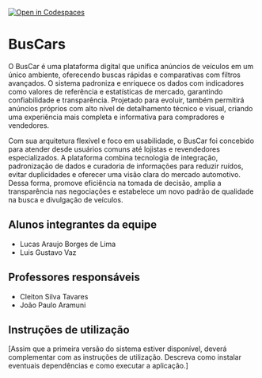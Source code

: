 [![Open in Codespaces](https://classroom.github.com/assets/launch-codespace-2972f46106e565e64193e422d61a12cf1da4916b45550586e14ef0a7c637dd04.svg)](https://classroom.github.com/open-in-codespaces?assignment_repo_id=20652776)
# BusCars

O BusCar é uma plataforma digital que unifica anúncios de veículos em um único ambiente, oferecendo buscas rápidas e comparativas com filtros avançados. O sistema padroniza e enriquece os dados com indicadores como valores de referência e estatísticas de mercado, garantindo confiabilidade e transparência. Projetado para evoluir, também permitirá anúncios próprios com alto nível de detalhamento técnico e visual, criando uma experiência mais completa e informativa para compradores e vendedores.

Com sua arquitetura flexível e foco em usabilidade, o BusCar foi concebido para atender desde usuários comuns até lojistas e revendedores especializados. A plataforma combina tecnologia de integração, padronização de dados e curadoria de informações para reduzir ruídos, evitar duplicidades e oferecer uma visão clara do mercado automotivo. Dessa forma, promove eficiência na tomada de decisão, amplia a transparência nas negociações e estabelece um novo padrão de qualidade na busca e divulgação de veículos.

## Alunos integrantes da equipe

* Lucas Araujo Borges de Lima
* Luis Gustavo Vaz

## Professores responsáveis

* Cleiton Silva Tavares 
* João Paulo Aramuni

## Instruções de utilização

[Assim que a primeira versão do sistema estiver disponível, deverá complementar com as instruções de utilização. Descreva como instalar eventuais dependências e como executar a aplicação.]